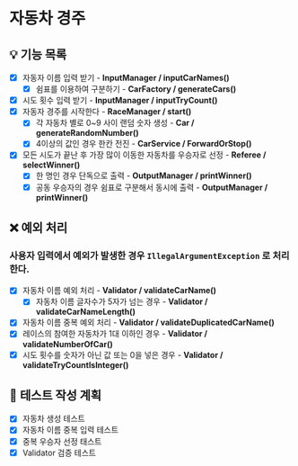 # 자동차 경주

## 💡 기능 목록
- [x] 자동자 이름 입력 받기 - **InputManager / inputCarNames()**
    - [x] 쉼표를 이용하여 구분하기 - **CarFactory / generateCars()**
- [x] 시도 횟수 입력 받기 - **InputManager / inputTryCount()**
- [x] 자동자 경주를 시작한다 - **RaceManager / start()**
  - [x] 각 자동차 별로 0~9 사이 랜덤 숫자 생성 - **Car / generateRandomNumber()**
  - [x] 4이상의 값인 경우 한칸 전진 - **CarService / ForwardOrStop()**
- [x] 모든 시도가 끝난 후 가장 많이 이동한 자동차를 우승자로 선정 - **Referee / selectWinner()**
  - [x] 한 명인 경우 단독으로 출력 - **OutputManager / printWinner()**
  - [x] 공동 우승자의 경우 쉼표로 구분해서 동시에 출력 - **OutputManager / printWinner()**

## ❌ 예외 처리
### 사용자 입력에서 예외가 발생한 경우 `IllegalArgumentException` 로 처리한다.
  - [x] 자동차 이름 예외 처리 - **Validator / validateCarName()**
    - [x] 자동차 이름 글자수가 5자가 넘는 경우 - **Validator / validateCarNameLength()**
  - [x] 자동차 이름 중복 예외 처리 - **Validator / validateDuplicatedCarName()**
  - [x] 레이스의 참여한 자동차가 1대 이하인 경우 - **Validator / validateNumberOfCar()**
  - [x] 시도 횟수를 숫자가 아닌 값 또는 0을 넣은 경우 - **Validator / validateTryCountIsInteger()**

## 📜 테스트 작성 계획
- [x] 자동차 생성 테스트
- [x] 자동차 이름 중복 입력 테스트
- [x] 중복 우승자 선정 태스트
- [x] Validator 검증 테스트